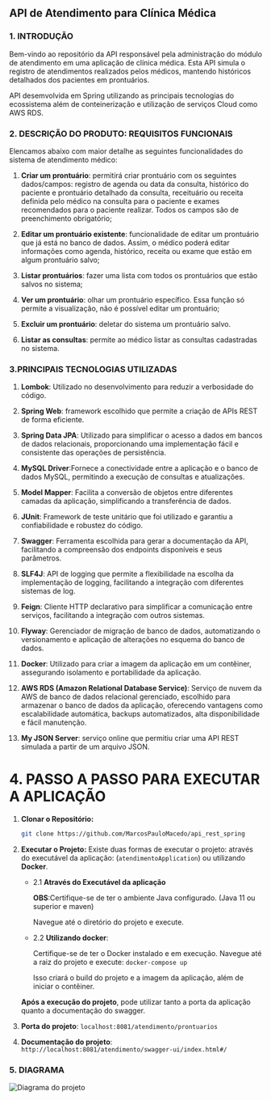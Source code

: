 ## API de Atendimento para Clínica Médica

### 1. INTRODUÇÃO
Bem-vindo ao repositório da API responsável pela administração do módulo de atendimento em uma aplicação de clínica médica. Esta API simula o registro de atendimentos realizados pelos médicos, mantendo históricos detalhados dos pacientes em prontuários.

API desemvolvida em Spring utilizando as principais tecnologias do ecossistema além de conteinerização e utilização de serviços Cloud como AWS RDS.


### 2. DESCRIÇÃO DO PRODUTO: REQUISITOS FUNCIONAIS
Elencamos abaixo com maior detalhe as seguintes funcionalidades do sistema de atendimento médico:

1. **Criar um prontuário**: permitirá criar prontuário com os seguintes dados/campos: registro de agenda ou data da consulta, histórico do paciente e prontuário detalhado da consulta, receituário ou receita definida pelo médico na consulta para o paciente e exames recomendados para o paciente realizar. Todos os campos são de preenchimento obrigatório;

2. **Editar um prontuário existente**: funcionalidade de editar um prontuário que já está no banco de dados. Assim, o médico poderá editar informações como agenda, histórico, receita ou exame que estão em algum prontuário salvo;

3. **Listar prontuários**: fazer uma lista com todos os prontuários que estão salvos no sistema;

4. **Ver um prontuário**: olhar um prontuário específico. Essa função só permite a visualização, não é possível editar um prontuário;

5. **Excluir um prontuário**: deletar do sistema um prontuário salvo.

6. **Listar as consultas**: permite ao médico listar as consultas cadastradas no sistema.


### 3.PRINCIPAIS TECNOLOGIAS UTILIZADAS

1. **Lombok**: Utilizado no desenvolvimento para reduzir a verbosidade do código.

2. **Spring Web**: framework escolhido que permite a criação de APIs REST de forma eficiente.

3. **Spring Data JPA**: Utilizado para simplificar o acesso a dados em bancos de dados relacionais, proporcionando uma implementação fácil e consistente das operações de persistência.

4. **MySQL Driver**:Fornece a conectividade entre a aplicação e o banco de dados MySQL, permitindo a execução de consultas e atualizações.

5. **Model Mapper**: Facilita a conversão de objetos entre diferentes camadas da aplicação, simplificando a transferência de dados.

6. **JUnit**: Framework de teste unitário que foi utilizado e garantiu a confiabilidade e robustez do código.

7. **Swagger**: Ferramenta escolhida para gerar a documentação da API, facilitando a compreensão dos endpoints disponíveis e seus parâmetros.

8. **SLF4J**: API de logging que permite a flexibilidade na escolha da implementação de logging, facilitando a integração com diferentes sistemas de log.

9. **Feign**: Cliente HTTP declarativo para simplificar a comunicação entre serviços, facilitando a integração com outros sistemas.

10. **Flyway**: Gerenciador de migração de banco de dados, automatizando o versionamento e aplicação de alterações no esquema do banco de dados.

11. **Docker**: Utilizado para criar a imagem da aplicação em um contêiner, assegurando isolamento e portabilidade da aplicação.

12. **AWS RDS (Amazon Relational Database Service)**: Serviço de nuvem da AWS de banco de dados relacional gerenciado, escolhido para armazenar o banco de dados da aplicação, oferecendo vantagens como escalabilidade automática, backups automatizados, alta disponibilidade e fácil manutenção.

13. **My JSON Server**: serviço online que permitiu criar uma API REST simulada a partir de um arquivo JSON.

# 4. PASSO A PASSO PARA EXECUTAR A APLICAÇÃO

1. **Clonar o Repositório:**
   ```bash
   git clone https://github.com/MarcosPauloMacedo/api_rest_spring

2. **Executar o Projeto:** Existe duas formas de executar o projeto: através do executável da aplicação: (`atendimentoApplication`) ou utilizando **Docker**.

    - 2.1 **Através do Executável da aplicação** 

        **OBS**:Certifique-se de ter o ambiente Java configurado. (Java 11 ou superior e maven)
        
        Navegue até o diretório do projeto e execute.

    - 2.2 **Utilizando docker**: 

        Certifique-se de ter o Docker instalado e em execução.
        Navegue até a raiz do projeto e execute: `docker-compose up`

        Isso criará o build do projeto e a imagem da aplicação, além de iniciar o contêiner.

    **Após a execução do projeto**, pode utilizar tanto a porta da aplicação quanto a documentação do swagger.

3. **Porta do projeto**: `localhost:8081/atendimento/prontuarios`

4. **Documentação do projeto**: `http://localhost:8081/atendimento/swagger-ui/index.html#/`


### 5. DIAGRAMA
![Diagrama do projeto](/diagrama.jpg)

